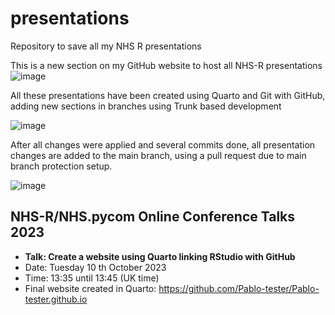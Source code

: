 # presentations
Repository to save all my NHS R presentations

This is a new section on my GitHub website to host all NHS-R presentations
![image](https://github.com/Pablo-tester/presentations/assets/140793883/a823662c-40ec-404a-b2d3-43626772d7c8)

All these presentations have been created using Quarto and Git with GitHub, adding new sections in branches using Trunk based development

![image](https://github.com/Pablo-tester/presentations/assets/140793883/bead8c4d-fc97-4d32-a95e-102c69e1217b)

After all changes were applied and several commits done, all presentation changes are added to the main branch, using a pull request due to main branch protection setup.

![image](https://github.com/Pablo-tester/presentations/assets/140793883/7fb9faaa-f03d-4cfd-a130-90106d7fee92)


## NHS-R/NHS.pycom Online Conference Talks 2023
- **Talk: Create a website using Quarto linking RStudio with GitHub**
- Date: Tuesday 10 th October 2023
- Time: 13:35 until 13:45 (UK time)
- Final website created in Quarto: https://github.com/Pablo-tester/Pablo-tester.github.io
